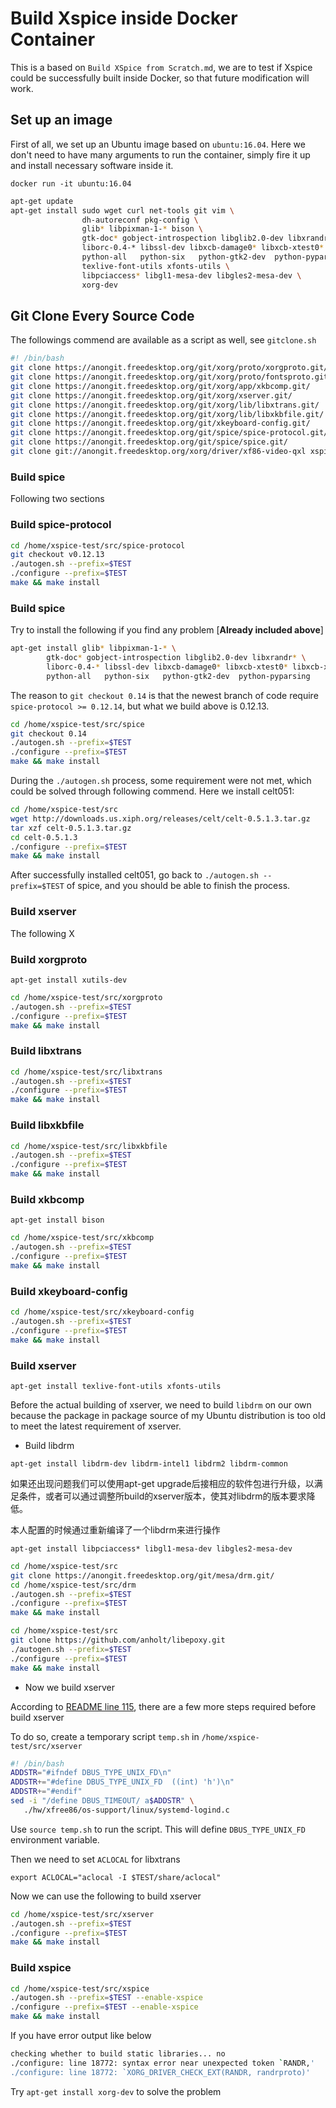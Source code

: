 # Build Xspice inside Docker Container

This is a based on `Build XSpice from Scratch.md`, we are to test if Xspice could be successfully built inside Docker, so that future modification will work. 

## Set up an image

First of all, we set up an Ubuntu image based on `ubuntu:16.04`.  Here we don't need to have many arguments to run the container, simply fire it up and install necessary software inside it.

`docker run -it ubuntu:16.04`

```bash
apt-get update
apt-get install sudo wget curl net-tools git vim \
				dh-autoreconf pkg-config \
				glib* libpixman-1-* bison \
				gtk-doc* gobject-introspection libglib2.0-dev libxrandr* libjpeg-dev\ 
				liborc-0.4-* libssl-dev libxcb-damage0* libxcb-xtest0* libxcb-xkb* \
				python-all   python-six   python-gtk2-dev  python-pyparsing \
				texlive-font-utils xfonts-utils \
				libpciaccess* libgl1-mesa-dev libgles2-mesa-dev \
				xorg-dev
```

## Git Clone Every Source Code

The followings commend are available as a script as well, see `gitclone.sh`

```bash
#! /bin/bash 
git clone https://anongit.freedesktop.org/git/xorg/proto/xorgproto.git/  
git clone https://anongit.freedesktop.org/git/xorg/proto/fontsproto.git/ 
git clone https://anongit.freedesktop.org/git/xorg/app/xkbcomp.git/ 
git clone https://anongit.freedesktop.org/git/xorg/xserver.git/ 
git clone https://anongit.freedesktop.org/git/xorg/lib/libxtrans.git/ 
git clone https://anongit.freedesktop.org/git/xorg/lib/libxkbfile.git/ 
git clone https://anongit.freedesktop.org/git/xkeyboard-config.git/ 
git clone https://anongit.freedesktop.org/git/spice/spice-protocol.git/ 
git clone https://anongit.freedesktop.org/git/spice/spice.git/ 
git clone git://anongit.freedesktop.org/xorg/driver/xf86-video-qxl xspice
```

### Build spice

Following two sections

### Build spice-protocol

```bash
cd /home/xspice-test/src/spice-protocol
git checkout v0.12.13
./autogen.sh --prefix=$TEST
./configure --prefix=$TEST
make && make install
```

### Build spice

Try to install the following if you find any problem [**Already included above**]

```bash
apt-get install glib* libpixman-1-* \
		gtk-doc* gobject-introspection libglib2.0-dev libxrandr* \
		liborc-0.4-* libssl-dev libxcb-damage0* libxcb-xtest0* libxcb-xkb* libjpeg-dev \
		python-all   python-six   python-gtk2-dev  python-pyparsing
```



The reason to `git checkout 0.14` is that the newest branch of code require `spice-protocol >= 0.12.14`, but what we build above is 0.12.13. 

```bash
cd /home/xspice-test/src/spice
git checkout 0.14
./autogen.sh --prefix=$TEST
./configure --prefix=$TEST
make && make install
```

During the `./autogen.sh` process, some requirement were not met, which could be solved through following commend. Here we install celt051:

```bash
cd /home/xspice-test/src
wget http://downloads.us.xiph.org/releases/celt/celt-0.5.1.3.tar.gz
tar xzf celt-0.5.1.3.tar.gz
cd celt-0.5.1.3
./configure --prefix=$TEST
make && make install
```

After successfully installed celt051, go back to `./autogen.sh --prefix=$TEST` of spice, and you should be able to finish the process.

### Build xserver

The following X

### Build xorgproto

`apt-get install xutils-dev `

```bash
cd /home/xspice-test/src/xorgproto
./autogen.sh --prefix=$TEST
./configure --prefix=$TEST
make && make install
```

### Build libxtrans

```bash
cd /home/xspice-test/src/libxtrans
./autogen.sh --prefix=$TEST
./configure --prefix=$TEST
make && make install
```

### Build libxkbfile

```bash
cd /home/xspice-test/src/libxkbfile
./autogen.sh --prefix=$TEST
./configure --prefix=$TEST
make && make install
```

### Build xkbcomp

`apt-get install bison`

```bash
cd /home/xspice-test/src/xkbcomp
./autogen.sh --prefix=$TEST
./configure --prefix=$TEST
make && make install
```

### Build xkeyboard-config

```bash
cd /home/xspice-test/src/xkeyboard-config
./autogen.sh --prefix=$TEST
./configure --prefix=$TEST
make && make install
```

### Build xserver

`apt-get install texlive-font-utils xfonts-utils ` 

Before the actual building of xserver, we need to build `libdrm` on our own because the package in package source of my Ubuntu distribution is too old to meet the latest requirement of xserver.

- Build libdrm

```
apt-get install libdrm-dev libdrm-intel1 libdrm2 libdrm-common
```

如果还出现问题我们可以使用apt-get upgrade后接相应的软件包进行升级，以满足条件，或者可以通过调整所build的xserver版本，使其对libdrm的版本要求降低。

本人配置的时候通过重新编译了一个libdrm来进行操作

`apt-get install libpciaccess* libgl1-mesa-dev libgles2-mesa-dev`

```bash
cd /home/xspice-test/src
git clone https://anongit.freedesktop.org/git/mesa/drm.git/
cd /home/xspice-test/src/drm
./autogen.sh --prefix=$TEST
./configure --prefix=$TEST
make && make install
```

  

```bash
cd /home/xspice-test/src
git clone https://github.com/anholt/libepoxy.git
./autogen.sh --prefix=$TEST
./configure --prefix=$TEST
make && make install
```



- Now we build xserver

According to [README line 115](https://cgit.freedesktop.org/xorg/driver/xf86-video-qxl/tree/README.xspice#n115), there are a few more steps required before build xserver

To do so, create a temporary script `temp.sh` in `/home/xspice-test/src/xserver`

```sh
#! /bin/bash 
ADDSTR="#ifndef DBUS_TYPE_UNIX_FD\n"
ADDSTR+="#define DBUS_TYPE_UNIX_FD  ((int) 'h')\n"
ADDSTR+="#endif"
sed -i "/define DBUS_TIMEOUT/ a$ADDSTR" \
   ./hw/xfree86/os-support/linux/systemd-logind.c
```

Use `source temp.sh` to run the script. This will define `DBUS_TYPE_UNIX_FD` environment variable.

Then we need to set `ACLOCAL` for libxtrans

`export ACLOCAL="aclocal -I $TEST/share/aclocal"`

Now we can use the following to build xserver

```bash
cd /home/xspice-test/src/xserver
./autogen.sh --prefix=$TEST
./configure --prefix=$TEST
make && make install
```

### Build xspice

```bash
cd /home/xspice-test/src/xspice
./autogen.sh --prefix=$TEST --enable-xspice
./configure --prefix=$TEST --enable-xspice
make && make install
```

If you have error output like below

```bash
checking whether to build static libraries... no
./configure: line 18772: syntax error near unexpected token `RANDR,'
./configure: line 18772: `XORG_DRIVER_CHECK_EXT(RANDR, randrproto)'
```

Try `apt-get install xorg-dev` to solve the problem
